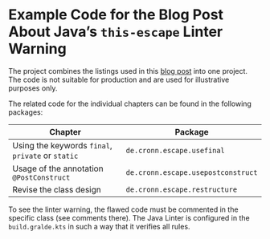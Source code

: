 # Example Code for the Blog Post About Java’s `this-escape` Linter Warning

The project combines the listings used in this [blog post](https://blog.cronn.de/en/java/2024/08/13/this-escape.html) into one project. The code is not suitable for production and are used for illustrative purposes only.

The related code for the individual chapters can be found in the following packages:

| Chapter                                           | Package                            |
|---------------------------------------------------|------------------------------------|
| Using the keywords `final`, `private` or `static` | `de.cronn.escape.usefinal`         |
| Usage of the annotation `@PostConstruct`          | `de.cronn.escape.usepostconstruct` |
| Revise the class design                           | `de.cronn.escape.restructure`      |

To see the linter warning, the flawed code must be commented in the specific class (see comments  there). The Java Linter is configured in the `build.gralde.kts` in such a way that it verifies all rules.